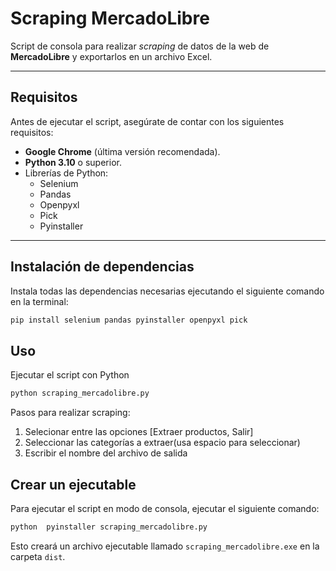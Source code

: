 # **Scraping MercadoLibre**

Script de consola para realizar *scraping* de datos de la web de **MercadoLibre** y exportarlos en un archivo Excel.

---

## **Requisitos**

Antes de ejecutar el script, asegúrate de contar con los siguientes requisitos:  
- **Google Chrome** (última versión recomendada).  
- **Python 3.10** o superior.  
- Librerías de Python:  
  - Selenium  
  - Pandas  
  - Openpyxl  
  - Pick  
  - Pyinstaller  

---

## **Instalación de dependencias**

Instala todas las dependencias necesarias ejecutando el siguiente comando en la terminal:

```bash
pip install selenium pandas pyinstaller openpyxl pick
```

## Uso 

Ejecutar el script con Python
```bash
python scraping_mercadolibre.py
```
 
 Pasos para realizar scraping:
 1. Selecionar entre las opciones [Extraer productos, Salir]
 2. Seleccionar las categorías a extraer(usa espacio para seleccionar)
 3. Escribir el nombre del archivo de salida
 
 
## Crear un ejecutable

Para ejecutar el script en modo de consola, ejecutar el siguiente comando:
```bash
python  pyinstaller scraping_mercadolibre.py
```

Esto creará un archivo ejecutable llamado `scraping_mercadolibre.exe` en la carpeta `dist`.
